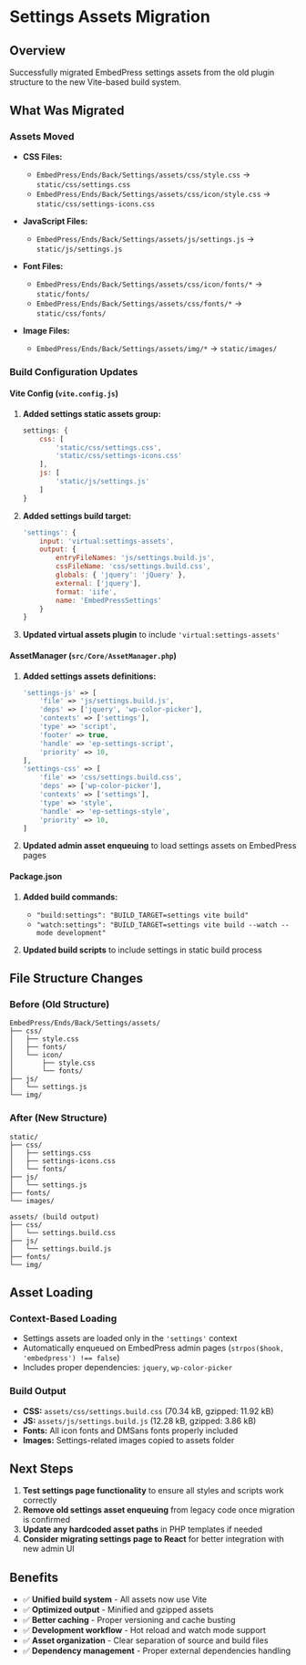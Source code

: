 # Settings Assets Migration

## Overview

Successfully migrated EmbedPress settings assets from the old plugin structure to the new Vite-based build system.

## What Was Migrated

### Assets Moved
- **CSS Files:**
  - `EmbedPress/Ends/Back/Settings/assets/css/style.css` → `static/css/settings.css`
  - `EmbedPress/Ends/Back/Settings/assets/css/icon/style.css` → `static/css/settings-icons.css`

- **JavaScript Files:**
  - `EmbedPress/Ends/Back/Settings/assets/js/settings.js` → `static/js/settings.js`

- **Font Files:**
  - `EmbedPress/Ends/Back/Settings/assets/css/icon/fonts/*` → `static/fonts/`
  - `EmbedPress/Ends/Back/Settings/assets/css/fonts/*` → `static/css/fonts/`

- **Image Files:**
  - `EmbedPress/Ends/Back/Settings/assets/img/*` → `static/images/`

### Build Configuration Updates

#### Vite Config (`vite.config.js`)
1. **Added settings static assets group:**
   ```javascript
   settings: {
       css: [
           'static/css/settings.css',
           'static/css/settings-icons.css'
       ],
       js: [
           'static/js/settings.js'
       ]
   }
   ```

2. **Added settings build target:**
   ```javascript
   'settings': {
       input: 'virtual:settings-assets',
       output: {
           entryFileNames: 'js/settings.build.js',
           cssFileName: 'css/settings.build.css',
           globals: { 'jquery': 'jQuery' },
           external: ['jquery'],
           format: 'iife',
           name: 'EmbedPressSettings'
       }
   }
   ```

3. **Updated virtual assets plugin** to include `'virtual:settings-assets'`

#### AssetManager (`src/Core/AssetManager.php`)
1. **Added settings assets definitions:**
   ```php
   'settings-js' => [
       'file' => 'js/settings.build.js',
       'deps' => ['jquery', 'wp-color-picker'],
       'contexts' => ['settings'],
       'type' => 'script',
       'footer' => true,
       'handle' => 'ep-settings-script',
       'priority' => 10,
   ],
   'settings-css' => [
       'file' => 'css/settings.build.css',
       'deps' => ['wp-color-picker'],
       'contexts' => ['settings'],
       'type' => 'style',
       'handle' => 'ep-settings-style',
       'priority' => 10,
   ]
   ```

2. **Updated admin asset enqueuing** to load settings assets on EmbedPress pages

#### Package.json
1. **Added build commands:**
   - `"build:settings": "BUILD_TARGET=settings vite build"`
   - `"watch:settings": "BUILD_TARGET=settings vite build --watch --mode development"`

2. **Updated build scripts** to include settings in static build process

## File Structure Changes

### Before (Old Structure)
```
EmbedPress/Ends/Back/Settings/assets/
├── css/
│   ├── style.css
│   ├── fonts/
│   └── icon/
│       ├── style.css
│       └── fonts/
├── js/
│   └── settings.js
└── img/
```

### After (New Structure)
```
static/
├── css/
│   ├── settings.css
│   ├── settings-icons.css
│   └── fonts/
├── js/
│   └── settings.js
├── fonts/
└── images/

assets/ (build output)
├── css/
│   └── settings.build.css
├── js/
│   └── settings.build.js
├── fonts/
└── img/
```

## Asset Loading

### Context-Based Loading
- Settings assets are loaded only in the `'settings'` context
- Automatically enqueued on EmbedPress admin pages (`strpos($hook, 'embedpress') !== false`)
- Includes proper dependencies: `jquery`, `wp-color-picker`

### Build Output
- **CSS:** `assets/css/settings.build.css` (70.34 kB, gzipped: 11.92 kB)
- **JS:** `assets/js/settings.build.js` (12.28 kB, gzipped: 3.86 kB)
- **Fonts:** All icon fonts and DMSans fonts properly included
- **Images:** Settings-related images copied to assets folder

## Next Steps

1. **Test settings page functionality** to ensure all styles and scripts work correctly
2. **Remove old settings asset enqueuing** from legacy code once migration is confirmed
3. **Update any hardcoded asset paths** in PHP templates if needed
4. **Consider migrating settings page to React** for better integration with new admin UI

## Benefits

- ✅ **Unified build system** - All assets now use Vite
- ✅ **Optimized output** - Minified and gzipped assets
- ✅ **Better caching** - Proper versioning and cache busting
- ✅ **Development workflow** - Hot reload and watch mode support
- ✅ **Asset organization** - Clear separation of source and build files
- ✅ **Dependency management** - Proper external dependencies handling
